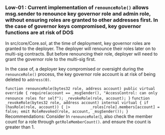 ### Low-01 : Current implementation of `renounceRole()` allows msg.sender to renounce key governor role and admin role, without ensuring roles are granted to other addresses first. In the case of governor keys compromised, key governor functions are at risk of DOS
In src/core/Core.sol,  at the time of deployment, key governor roles are granted to the deployer. The deployer will renounce their roles later on to multi-sig contracts.  But before renouncing their role, deployer will need to grant the governor role to the multi-sig first.

In the case of, a deployer key compromised or oversight during the `renounceRole()`  process, the key governor role account is at risk of being deleted to `address(0)`.

`
    function renounceRole(bytes32 role, address account) public virtual override {
        require(account == _msgSender(), "AccessControl: can only renounce roles for self");
        _revokeRole(role, account);
    }
`
`
    function _revokeRole(bytes32 role, address account) internal virtual {
        if (hasRole(role, account)) {
|>         _roles[role].members[account] = false;
            emit RoleRevoked(role, account, _msgSender());
        }
`
Recommendations:
Consider In `renounceRole(`), also check the member count for a role through `getRoleMemberCount()`. and ensure the count is greater than 1. 

